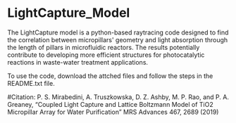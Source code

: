 # LightCapture_Model
The LightCapture model is a python-based raytracing code designed to find the correlation between micropillars' geometry and light absorption through the length of pillars in microfluidic reactors. The results potentially contribute to developing more efficient structures for photocatalytic reactions in waste-water treatment applications. 

To use the code, download the attched files and follow the steps in the README.txt file.

#Citation:
P. S. Mirabedini, A. Truszkowska, D. Z. Ashby, M. P. Rao, and P. A. Greaney, “Coupled Light Capture and Lattice Boltzmann Model of TiO2 Micropillar Array for Water Purification” MRS Advances 467, 2689 (2019)




